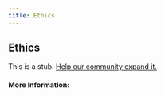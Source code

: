 ```yaml
---
title: Ethics
---
```


## Ethics

This is a stub. [Help our community expand it.](https://github.com/freeCodeCamp/guide-articles/tree/master/articles/Ethics/index.md)

<!-- The article goes here, in GitHub-flavored Markdown. Feel free to add YouTube videos, images, and CodePen/JSBin embeds  -->

#### More Information:
<!-- Please add any articles you think might be helpful to read before writing the article -->


